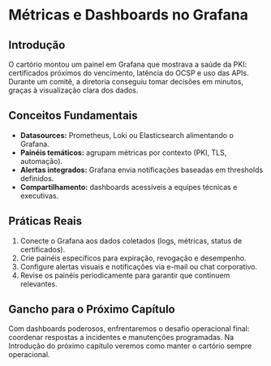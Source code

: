 # Métricas e Dashboards no Grafana

## Introdução

O cartório montou um painel em Grafana que mostrava a saúde da PKI: certificados próximos do vencimento, latência do OCSP e uso das APIs. Durante um comitê, a diretoria conseguiu tomar decisões em minutos, graças à visualização clara dos dados.

## Conceitos Fundamentais

- **Datasources:** Prometheus, Loki ou Elasticsearch alimentando o Grafana.
- **Painéis temáticos:** agrupam métricas por contexto (PKI, TLS, automação).
- **Alertas integrados:** Grafana envia notificações baseadas em thresholds definidos.
- **Compartilhamento:** dashboards acessíveis a equipes técnicas e executivas.

## Práticas Reais

1. Conecte o Grafana aos dados coletados (logs, métricas, status de certificados).
2. Crie painéis específicos para expiração, revogação e desempenho.
3. Configure alertas visuais e notificações via e-mail ou chat corporativo.
4. Revise os painéis periodicamente para garantir que continuem relevantes.

## Gancho para o Próximo Capítulo

Com dashboards poderosos, enfrentaremos o desafio operacional final: coordenar respostas a incidentes e manutenções programadas. Na Introdução do próximo capítulo veremos como manter o cartório sempre operacional.
